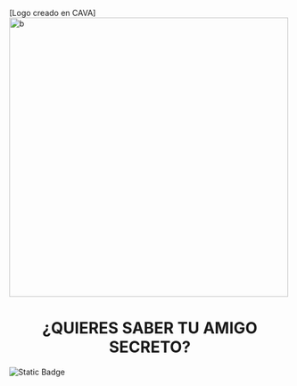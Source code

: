 [Logo creado en CAVA]<img width="500" height="500" alt="b" src="https://github.com/user-attachments/assets/e096ca84-4b15-4be9-9094-3829ad2e1c95" />
<h1 align="center"> ¿QUIERES SABER TU AMIGO SECRETO? </h1>
<img alt="Static Badge" src="https://img.shields.io/badge/Status%20-%20EN%20DESARROLLO-GREEN">



